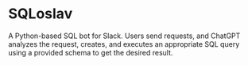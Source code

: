# SQLoslav
A Python-based SQL bot for Slack. Users send requests, and ChatGPT analyzes the request, creates, and executes an appropriate SQL query using a provided schema to get the desired result.

